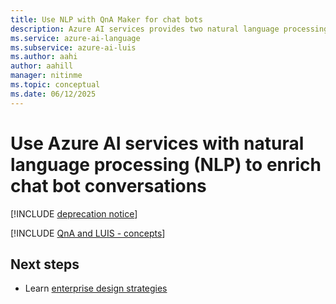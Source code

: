 ```yaml
---
title: Use NLP with QnA Maker for chat bots
description: Azure AI services provides two natural language processing services, Language Understanding and QnA Maker, each with a different purpose. Understand when to use each service and how they compliment each other.
ms.service: azure-ai-language
ms.subservice: azure-ai-luis
ms.author: aahi
author: aahill
manager: nitinme
ms.topic: conceptual
ms.date: 06/12/2025
---
```


# Use Azure AI services with natural language processing (NLP) to enrich chat bot conversations

[!INCLUDE [deprecation notice](./includes/deprecation-notice.md)]


[!INCLUDE [QnA and LUIS - concepts](../includes/luis-qnamaker-shared-concept.md)]

## Next steps

* Learn [enterprise design strategies](how-to/improve-application.md)
